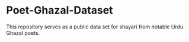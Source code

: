 # Poet-Ghazal-Dataset
This repository serves as a public data set for shayari from notable Urdu Ghazal poets.
